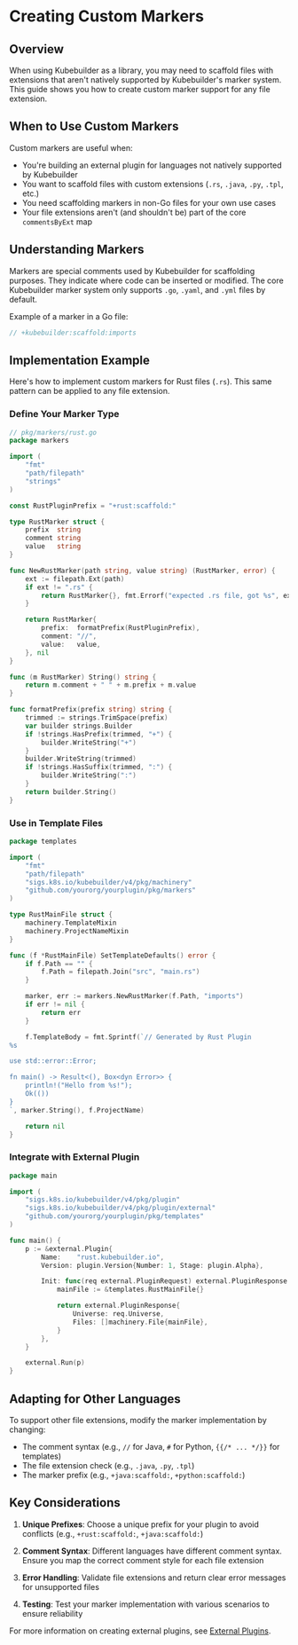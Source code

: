 # Creating Custom Markers

## Overview

When using Kubebuilder as a library, you may need to scaffold files with extensions that aren't natively supported by Kubebuilder's marker system. This guide shows you how to create custom marker support for any file extension.

## When to Use Custom Markers

Custom markers are useful when:

- You're building an external plugin for languages not natively supported by Kubebuilder
- You want to scaffold files with custom extensions (`.rs`, `.java`, `.py`, `.tpl`, etc.)
- You need scaffolding markers in non-Go files for your own use cases
- Your file extensions aren't (and shouldn't be) part of the core `commentsByExt` map

## Understanding Markers

Markers are special comments used by Kubebuilder for scaffolding purposes. They indicate where code can be inserted or modified. The core Kubebuilder marker system only supports `.go`, `.yaml`, and `.yml` files by default.

Example of a marker in a Go file:
```go
// +kubebuilder:scaffold:imports
```

## Implementation Example

Here's how to implement custom markers for Rust files (`.rs`). This same pattern can be applied to any file extension.

### Define Your Marker Type

```go
// pkg/markers/rust.go
package markers

import (
    "fmt"
    "path/filepath"
    "strings"
)

const RustPluginPrefix = "+rust:scaffold:"

type RustMarker struct {
    prefix  string
    comment string
    value   string
}

func NewRustMarker(path string, value string) (RustMarker, error) {
    ext := filepath.Ext(path)
    if ext != ".rs" {
        return RustMarker{}, fmt.Errorf("expected .rs file, got %s", ext)
    }

    return RustMarker{
        prefix:  formatPrefix(RustPluginPrefix),
        comment: "//",
        value:   value,
    }, nil
}

func (m RustMarker) String() string {
    return m.comment + " " + m.prefix + m.value
}

func formatPrefix(prefix string) string {
    trimmed := strings.TrimSpace(prefix)
    var builder strings.Builder
    if !strings.HasPrefix(trimmed, "+") {
        builder.WriteString("+")
    }
    builder.WriteString(trimmed)
    if !strings.HasSuffix(trimmed, ":") {
        builder.WriteString(":")
    }
    return builder.String()
}
```

### Use in Template Files

```go
package templates

import (
    "fmt"
    "path/filepath"
    "sigs.k8s.io/kubebuilder/v4/pkg/machinery"
    "github.com/yourorg/yourplugin/pkg/markers"
)

type RustMainFile struct {
    machinery.TemplateMixin
    machinery.ProjectNameMixin
}

func (f *RustMainFile) SetTemplateDefaults() error {
    if f.Path == "" {
        f.Path = filepath.Join("src", "main.rs")
    }

    marker, err := markers.NewRustMarker(f.Path, "imports")
    if err != nil {
        return err
    }

    f.TemplateBody = fmt.Sprintf(`// Generated by Rust Plugin
%s

use std::error::Error;

fn main() -> Result<(), Box<dyn Error>> {
    println!("Hello from %s!");
    Ok(())
}
`, marker.String(), f.ProjectName)

    return nil
}
```

### Integrate with External Plugin

```go
package main

import (
    "sigs.k8s.io/kubebuilder/v4/pkg/plugin"
    "sigs.k8s.io/kubebuilder/v4/pkg/plugin/external"
    "github.com/yourorg/yourplugin/pkg/templates"
)

func main() {
    p := &external.Plugin{
        Name:    "rust.kubebuilder.io",
        Version: plugin.Version{Number: 1, Stage: plugin.Alpha},

        Init: func(req external.PluginRequest) external.PluginResponse {
            mainFile := &templates.RustMainFile{}

            return external.PluginResponse{
                Universe: req.Universe,
                Files: []machinery.File{mainFile},
            }
        },
    }

    external.Run(p)
}
```

## Adapting for Other Languages

To support other file extensions, modify the marker implementation by changing:

- The comment syntax (e.g., `//` for Java, `#` for Python, `{{/* ... */}}` for templates)
- The file extension check (e.g., `.java`, `.py`, `.tpl`)
- The marker prefix (e.g., `+java:scaffold:`, `+python:scaffold:`)

## Key Considerations

1. **Unique Prefixes**: Choose a unique prefix for your plugin to avoid conflicts (e.g., `+rust:scaffold:`, `+java:scaffold:`)

2. **Comment Syntax**: Different languages have different comment syntax. Ensure you map the correct comment style for each file extension

3. **Error Handling**: Validate file extensions and return clear error messages for unsupported files

4. **Testing**: Test your marker implementation with various scenarios to ensure reliability

For more information on creating external plugins, see [External Plugins](external-plugins.md).